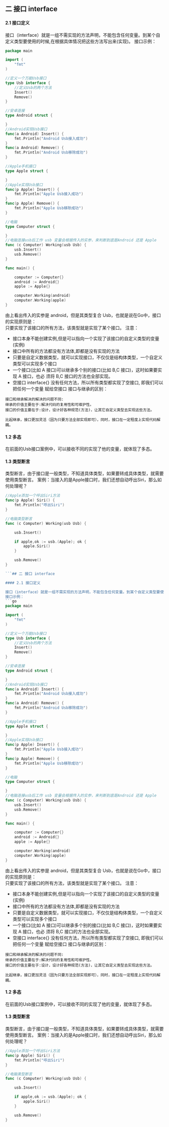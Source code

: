 ## 二 接口 interface

#### 2.1 接口定义

接口（interface）就是一组不需实现的方法声明，不能包含任何变量。到某个自定义类型要使用的时候,在根据具体情况把这些方法写出来(实现)。
接口示例：
```go
package main

import (
	"fmt"
)

//定义一个万能Usb接口
type Usb interface {
	//定义Usb的两个方法
	Insert()
	Remove()
}

//安卓连接
type Android struct {

}
//Android实现Usb接口
func(a Android) Insert() {
	fmt.Println("Android Usb接入成功")
}
func(a Android) Remove() {
	fmt.Println("Android Usb移除成功")
}

//Apple手机接口
type Apple struct {

}
//Apple实现Usb接口
func(p Apple) Insert() {
	fmt.Println("Apple Usb接入成功")
}
func(p Apple) Remove() {
	fmt.Println("Apple Usb移除成功")
}

//电脑
type Computer struct {

}
//电脑连接usb后工作 usb 变量会根据传入的实参，来判断到底是Android 还是 Apple
func (c Computer) Working(usb Usb) {
	usb.Insert()
	usb.Remove()
}

func main() {

	computer := Computer{}
	android := Android{}
	apple := Apple{}

	computer.Working(android)
	computer.Working(apple)
}
```
由上看出传入的实参是 android，但是其类型复合 Usb，也就是说在Go中，接口的实现原则是：  
只要实现了该接口的所有方法，该类型就是实现了某个接口。
注意：
- 接口本身不能创建实例,但是可以指向一个实现了该接口的自定义类型的变量(实例)
- 接口中所有的方法都没有方法体,即都是没有实现的方法
- 只要是自定义数据类型，就可以实现接口，不仅仅是结构体类型，一个自定义类型可以实现多个接口
- 一个接口(比如 A 接口)可以继承多个别的接口(比如 B,C 接口)，这时如果要实现 A 接口，也必 须将 B,C 接口的方法也全部实现。
- 空接口 interface{} 没有任何方法，所以所有类型都实现了空接口, 即我们可以把任何一个变量 赋给空接口
接口与继承的区别：
```
接口和继承解决的解决的问题不同:
继承的价值主要在于:解决代码的复用性和可维护性。
接口的价值主要在于:设计，设计好各种规范(方法)，让其它自定义类型去实现这些方法。

比起继承，接口更加灵活（因为只要方法全部实现即可），同时，接口在一定程度上实现代码解耦。
```

#### 1.2 多态

在前面的Usb接口案例中，可以接收不同的实现了他的变量，就体现了多态。

#### 1.3 类型断言

类型断言，由于接口是一般类型，不知道具体类型，如果要转成具体类型，就需要使用类型断言。
案例：当接入的是Apple接口时，我们还想自动呼出Siri，那么如何处理呢？  
```go
//Apple添加一个呼出Siri方法
func(p Apple) Siri() {
	fmt.Println("呼出Siri")
}

//电脑类型断言
func (c Computer) Working(usb Usb) {

	usb.Insert()

	if apple,ok := usb.(Apple); ok {
		apple.Siri()
	}

	usb.Remove()
}

```## 二 接口 interface

#### 2.1 接口定义

接口（interface）就是一组不需实现的方法声明，不能包含任何变量。到某个自定义类型要使用的时候,在根据具体情况把这些方法写出来(实现)。
接口示例：
```go
package main

import (
	"fmt"
)

//定义一个万能Usb接口
type Usb interface {
	//定义Usb的两个方法
	Insert()
	Remove()
}

//安卓连接
type Android struct {

}
//Android实现Usb接口
func(a Android) Insert() {
	fmt.Println("Android Usb接入成功")
}
func(a Android) Remove() {
	fmt.Println("Android Usb移除成功")
}

//Apple手机接口
type Apple struct {

}
//Apple实现Usb接口
func(p Apple) Insert() {
	fmt.Println("Apple Usb接入成功")
}
func(p Apple) Remove() {
	fmt.Println("Apple Usb移除成功")
}

//电脑
type Computer struct {

}
//电脑连接usb后工作 usb 变量会根据传入的实参，来判断到底是Android 还是 Apple
func (c Computer) Working(usb Usb) {
	usb.Insert()
	usb.Remove()
}

func main() {

	computer := Computer{}
	android := Android{}
	apple := Apple{}

	computer.Working(android)
	computer.Working(apple)
}
```
由上看出传入的实参是 android，但是其类型复合 Usb，也就是说在Go中，接口的实现原则是：  
只要实现了该接口的所有方法，该类型就是实现了某个接口。
注意：
- 接口本身不能创建实例,但是可以指向一个实现了该接口的自定义类型的变量(实例)
- 接口中所有的方法都没有方法体,即都是没有实现的方法
- 只要是自定义数据类型，就可以实现接口，不仅仅是结构体类型，一个自定义类型可以实现多个接口
- 一个接口(比如 A 接口)可以继承多个别的接口(比如 B,C 接口)，这时如果要实现 A 接口，也必 须将 B,C 接口的方法也全部实现。
- 空接口 interface{} 没有任何方法，所以所有类型都实现了空接口, 即我们可以把任何一个变量 赋给空接口
接口与继承的区别：
```
接口和继承解决的解决的问题不同:
继承的价值主要在于:解决代码的复用性和可维护性。
接口的价值主要在于:设计，设计好各种规范(方法)，让其它自定义类型去实现这些方法。

比起继承，接口更加灵活（因为只要方法全部实现即可），同时，接口在一定程度上实现代码解耦。
```

#### 1.2 多态

在前面的Usb接口案例中，可以接收不同的实现了他的变量，就体现了多态。

#### 1.3 类型断言

类型断言，由于接口是一般类型，不知道具体类型，如果要转成具体类型，就需要使用类型断言。
案例：当接入的是Apple接口时，我们还想自动呼出Siri，那么如何处理呢？  
```go
//Apple添加一个呼出Siri方法
func(p Apple) Siri() {
	fmt.Println("呼出Siri")
}

//电脑类型断言
func (c Computer) Working(usb Usb) {

	usb.Insert()

	if apple,ok := usb.(Apple); ok {
		apple.Siri()
	}

	usb.Remove()
}

```
